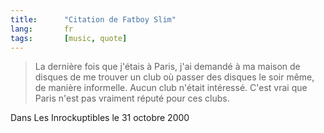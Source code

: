 ```yaml
---
title:      "Citation de Fatboy Slim"
lang:       fr
tags:       [music, quote]
---
```


> La dernière fois que j'étais à Paris, j'ai demandé à ma maison de disques de me trouver un club où passer des disques le soir même, de manière informelle. Aucun club n'était intéressé. C'est vrai que Paris n'est pas vraiment réputé pour ces clubs.

Dans Les Inrockuptibles le 31 octobre 2000
